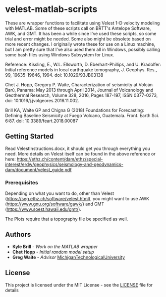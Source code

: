 # velest-matlab-scripts

These are wrapper functions to facilitate using Velest 1-D velocity modeling with MATLAB. Some of these scripts call on BRTT's Antelope Software, AWK, and GMT. It has been a while since I've used these scripts, so some trial and error might be needed. Some also might be obsolete based on more recent changes. I originally wrote these for use on a Linux machine, but I am pretty sure that I've also used them all in Windows, possibly calling some bash files using Windows Subsystem for Linux.

Reference:
Kissling, E., W.L. Ellsworth, D. Eberhart-Phillips, and U. Kradolfer: Initial reference models in local earthquake tomography, J. Geophys. Res., 99, 19635-19646, 1994. doi: 10.1029/93JB03138

Chet J. Hopp, Gregory P. Waite, Characterization of seismicity at Volcán Barú, Panama: May 2013 through April 2014, Journal of Volcanology and Geothermal Research, Volume 328, 2016, Pages 187-197, ISSN 0377-0273, doi: 10.1016/j.jvolgeores.2016.11.002.

Brill KA, Waite GP and Chigna G (2018) Foundations for Forecasting: Defining Baseline Seismicity at Fuego Volcano, Guatemala. Front. Earth Sci. 6:87. doi: 10.3389/feart.2018.00087


## Getting Started

Read VelestInstructions.docx, it should get you through everything you need. More details on Velest itself can be found in the above reference or here: 
https://ethz.ch/content/dam/ethz/special-interest/erdw/geophysics/seismology-and-geodynamics-dam/document/velest_guide.pdf

### Prerequisites

Depending on what you want to do, other than Velest (https://seg.ethz.ch/software/velest.html), you might want to use AWK (https://www.gnu.org/software/gawk/) and GMT (https://www.soest.hawaii.edu/gmt/). 

The Plots require that a topography file be specified as well. 


## Authors

* **Kyle Brill** - *Work on the MATLAB wrapper* 
* **Chet Hopp** - *Initial random model setup*
* **Greg Waite** - *Advisor* [MichiganTechnologicalUniversity](https://github.com/MichiganTech/volcanoseismo)

## License

This project is licensed under the MIT License - see the [LICENSE](LICENSE) file for details
